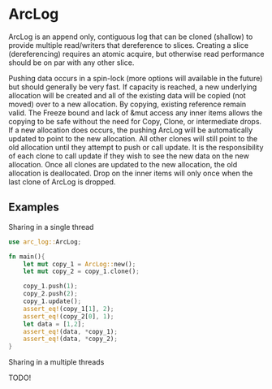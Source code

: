 # ArcLog

ArcLog is an append only, contiguous log that can be cloned (shallow) to provide multiple read/writers that
dereference to slices. Creating a slice (dereferencing) requires an atomic acquire, but otherwise
read performance should be on par with any other slice.

Pushing data occurs in a spin-lock (more options will available in the future) but should generally be very fast.
If capacity is reached, a new underlying allocation will be created and all of the existing data will be copied (not moved) over to
a new allocation. By copying, existing reference remain valid. The Freeze bound and lack of &mut access 
any inner items allows the copying to be safe without the need for Copy, Clone, or intermediate drops. 
If a new allocation does occurs, the pushing ArcLog will be automatically updated to point to the new allocation. All other clones will still
point to the old allocation until they attempt to push or call update. It is the responsibility of each clone to
call update if they wish to see the new data on the new allocation. Once all clones are updated to the new
allocation, the old allocation is deallocated. Drop on the inner items will only once when the last clone
of ArcLog is dropped.

## Examples

Sharing in a single thread

```rust
use arc_log::ArcLog;

fn main(){
    let mut copy_1 = ArcLog::new();
    let mut copy_2 = copy_1.clone();

    copy_1.push(1);
    copy_2.push(2);
    copy_1.update();
    assert_eq!(copy_1[1], 2);
    assert_eq!(copy_2[0], 1);
    let data = [1,2];
    assert_eq!(data, *copy_1);
    assert_eq!(data, *copy_2);
}
```

Sharing in a multiple threads

TODO!
